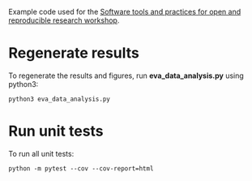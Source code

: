 Example code used for the [Software tools and practices for open and reproducible research
workshop](https://carpentries-incubator.github.io/fair-research-software/).

# Regenerate results
To regenerate the results and figures, run **eva_data_analysis.py** using python3:
```
python3 eva_data_analysis.py
```

# Run unit tests
To run all unit tests:
```
python -m pytest --cov --cov-report=html
```
